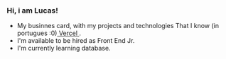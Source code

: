 ### Hi, i am Lucas!

- My businnes card, with my projects and technologies That I know (in portugues :0)<a href="https://portfolio-hyri.vercel.app/"> Vercel </a>.
- I'm available to be hired as Front End Jr.
- I'm currently learning database.

          
